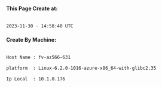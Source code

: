 
   
#### This Page Create at:

```bash

2023-11-30 - 14:58:40 UTC

```

#### Create By Machine:

```bash

Host Name : fv-az566-631

platform  : Linux-6.2.0-1016-azure-x86_64-with-glibc2.35

Ip Local  : 10.1.0.176

```

